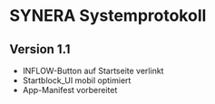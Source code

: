 # SYNERA Systemprotokoll

## Version 1.1
- INFLOW-Button auf Startseite verlinkt
- Startblock_UI mobil optimiert
- App-Manifest vorbereitet
